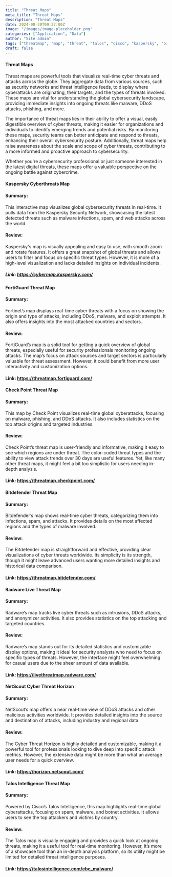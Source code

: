 ```yaml
---
title: "Threat Maps"
meta_title: "Threat Maps"
description: "Threat Maps"
date: 2024-08-30T09:37:00Z
image: "/images/image-placeholder.png"
categories: ["Application", "Data"]
author: "Site admin"
tags: ["threatmap", "map", "threat", "talos", "cisco", "kaspersky", "bitdefender", "malware", "spam", "virus", "DDOS", "attack", "vector"]
draft: false
---
```


#### Threat Maps
Threat maps are powerful tools that visualize real-time cyber threats and attacks across the globe. They aggregate data from various sources, such as security networks and threat intelligence feeds, to display where cyberattacks are originating, their targets, and the types of threats involved. These maps are vital for understanding the global cybersecurity landscape, providing immediate insights into ongoing threats like malware, DDoS attacks, phishing, and more.

The importance of threat maps lies in their ability to offer a visual, easily digestible overview of cyber threats, making it easier for organizations and individuals to identify emerging trends and potential risks. By monitoring these maps, security teams can better anticipate and respond to threats, enhancing their overall cybersecurity posture. Additionally, threat maps help raise awareness about the scale and scope of cyber threats, contributing to a more informed and proactive approach to cybersecurity.

Whether you're a cybersecurity professional or just someone interested in the latest digital threats, these maps offer a valuable perspective on the ongoing battle against cybercrime.

#### Kaspersky Cyberthreats Map

#### Summary: 
This interactive map visualizes global cybersecurity threats in real-time. It pulls data from the Kaspersky Security Network, showcasing the latest detected threats such as malware infections, spam, and web attacks across the world.

#### Review: 
Kaspersky's map is visually appealing and easy to use, with smooth zoom and rotate features. It offers a great snapshot of global threats and allows users to filter and focus on specific threat types. However, it is more of a high-level visualization and lacks detailed insights on individual incidents.

##### Link: https://cybermap.kaspersky.com/

#### FortiGuard Threat Map

#### Summary: 
Fortinet’s map displays real-time cyber threats with a focus on showing the origin and type of attacks, including DDoS, malware, and exploit attempts. It also offers insights into the most attacked countries and sectors.

#### Review: 
FortiGuard’s map is a solid tool for getting a quick overview of global threats, especially useful for security professionals monitoring ongoing attacks. The map’s focus on attack sources and target sectors is particularly valuable for threat assessment. However, it could benefit from more user interactivity and customization options.

#### Link: https://threatmap.fortiguard.com/

#### Check Point Threat Map

#### Summary: 
This map by Check Point visualizes real-time global cyberattacks, focusing on malware, phishing, and DDoS attacks. It also includes statistics on the top attack origins and targeted industries.

#### Review: 
Check Point’s threat map is user-friendly and informative, making it easy to see which regions are under threat. The color-coded threat types and the ability to view attack trends over 30 days are useful features. Yet, like many other threat maps, it might feel a bit too simplistic for users needing in-depth analysis.

#### Link: https://threatmap.checkpoint.com/

#### Bitdefender Threat Map

#### Summary: 
Bitdefender’s map shows real-time cyber threats, categorizing them into infections, spam, and attacks. It provides details on the most affected regions and the types of malware involved.

#### Review: 
The Bitdefender map is straightforward and effective, providing clear visualizations of cyber threats worldwide. Its simplicity is its strength, though it might leave advanced users wanting more detailed insights and historical data comparison.

#### Link: https://threatmap.bitdefender.com/

#### Radware Live Threat Map

#### Summary: 
Radware’s map tracks live cyber threats such as intrusions, DDoS attacks, and anonymizer activities. It also provides statistics on the top attacking and targeted countries.

#### Review: 
Radware’s map stands out for its detailed statistics and customizable display options, making it ideal for security analysts who need to focus on specific types of threats. However, the interface might feel overwhelming for casual users due to the sheer amount of data available.

#### Link: https://livethreatmap.radware.com/

#### NetScout Cyber Threat Horizon

#### Summary: 
NetScout’s map offers a near real-time view of DDoS attacks and other malicious activities worldwide. It provides detailed insights into the source and destination of attacks, including industry and regional data.

#### Review: 
The Cyber Threat Horizon is highly detailed and customizable, making it a powerful tool for professionals looking to dive deep into specific attack metrics. However, the extensive data might be more than what an average user needs for a quick overview.

#### Link: https://horizon.netscout.com/

#### Talos Intelligence Threat Map

#### Summary: 
Powered by Cisco’s Talos Intelligence, this map highlights real-time global cyberattacks, focusing on spam, malware, and botnet activities. It allows users to see the top attackers and victims by country.

#### Review: 
The Talos map is visually engaging and provides a quick look at ongoing threats, making it a useful tool for real-time monitoring. However, it’s more of a showcase tool than an in-depth analysis platform, so its utility might be limited for detailed threat intelligence purposes.

#### Link: https://talosintelligence.com/ebc_malware/
